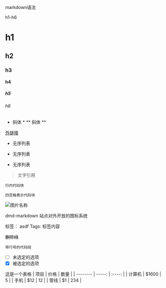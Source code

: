 markdown语法

h1-h6
# h1 #
## h2 ##
### h3 ###
#### h4 ####
##### h5 #####
###### h6 ######

* 斜体 *
** 斜体 **

[外链接](http://username.github.com)

* 无序列表
- 无序列表
+ 无序列表

> 文字引用

`行内代码快`

    四空格表示代码块

![图片名称](http://www....)

<i class="icon-weibo"></i> dmd-markdown 站点对外开放的图标系统

标签： asdf
Tags: 标签内容

~~删除线~~


```
带行号的代码段
```

- [ ] 未选定的选项
- [x] 被选定的选项

这是一个表格
| 项目        | 价格   |  数量  |
| --------   | -----:  | :----:  |
| 计算机     | \$1600 |   5     |
| 手机        |   \$12   |   12   |
| 管线        |    \$1    |  234  |
